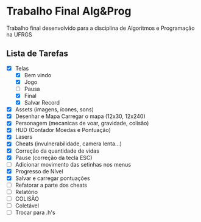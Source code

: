 # Trabalho Final Alg&Prog

Trabalho final desenvolvido para a disciplina de Algoritmos e Programação na UFRGS

## Lista de Tarefas

- [x] Telas 
    - [x] Bem vindo
    - [x] Jogo
    - [ ] Pausa
    - [x] Final
    - [x] Salvar Record

- [x] Assets (imagens, ícones, sons)
- [x] Desenhar e Mapa Carregar o mapa (12x30, 12x240)
- [x] Personagem (mecanicas de voar, gravidade, colisão)
- [x] HUD (Contador Moedas e Pontuação)
- [x] Lasers
- [x] Cheats (invulnerabilidade, camera lenta...)
- [x] Correção da quantidade de vidas
- [x] Pause (correção da tecla ESC)
- [ ] Adicionar movimento das setinhas nos menus
- [x] Progresso de Nível
- [x] Salvar e carregar pontuações
- [ ] Refatorar a parte dos cheats
- [ ] Relatório
- [ ] COLISÃO
- [ ] Coletável
- [ ] Trocar para .h's